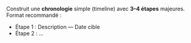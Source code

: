 Construit une **chronologie** simple (timeline) avec **3–4 étapes** majeures.
Format recommandé :

- Étape 1 : Description — Date cible
- Étape 2 : …
